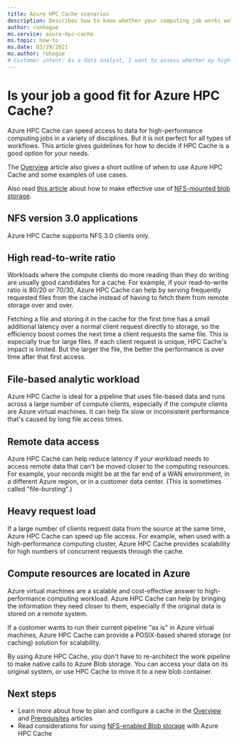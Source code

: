 ```yaml
---
title: Azure HPC Cache scenarios
description: Describes how to know whether your computing job works well with Azure HPC Cache
author: ronhogue
ms.service: azure-hpc-cache
ms.topic: how-to
ms.date: 03/29/2021
ms.author: rohogue
# Customer intent: As a data analyst, I want to assess whether my high-performance computing job fits well with Azure HPC Cache, so that I can optimize data access and improve performance during my file-based analytics workflows.
---
```


# Is your job a good fit for Azure HPC Cache?

Azure HPC Cache can speed access to data for high-performance computing jobs in a variety of disciplines. But it is not perfect for all types of workflows. This article gives guidelines for how to decide if HPC Cache is a good option for your needs.

The [Overview](hpc-cache-overview.md) article also gives a short outline of when to use Azure HPC Cache and some examples of use cases.

Also read [this article](nfs-blob-considerations.md) about how to make effective use of [NFS-mounted blob storage](../storage/blobs/network-file-system-protocol-support.md).

## NFS version 3.0 applications

Azure HPC Cache supports NFS 3.0 clients only.

## High read-to-write ratio

Workloads where the compute clients do more reading than they do writing are usually good candidates for a cache. For example, if your read-to-write ratio is 80/20 or 70/30, Azure HPC Cache can help by serving frequently requested files from the cache instead of having to fetch them from remote storage over and over.

Fetching a file and storing it in the cache for the first time has a small additional latency over a normal client request directly to storage, so the efficiency boost comes the next time a client requests the same file. This is especially true for large files. If each client request is unique, HPC Cache's impact is limited. But the larger the file, the better the performance is over time after that first access.

## File-based analytic workload

Azure HPC Cache is ideal for a pipeline that uses file-based data and runs across a large number of compute clients, especially if the compute clients are Azure virtual machines. It can help fix slow or inconsistent performance that's caused by long file access times.

## Remote data access

Azure HPC Cache can help reduce latency if your workload needs to access remote data that can't be moved closer to the computing resources. For example, your records might be at the far end of a WAN environment, in a different Azure region, or in a customer data center. (This is sometimes called "file-bursting".)

## Heavy request load

If a large number of clients request data from the source at the same time, Azure HPC Cache can speed up file access. For example, when used with a high-performance computing cluster, Azure HPC Cache provides scalability for high numbers of concurrent requests through the cache.

## Compute resources are located in Azure

Azure virtual machines are a scalable and cost-effective answer to high-performance computing workload. Azure HPC Cache can help by bringing the information they need closer to them, especially if the original data is stored on a remote system.

If a customer wants to run their current pipeline "as is" in Azure virtual machines, Azure HPC Cache can provide a POSIX-based shared storage (or caching) solution for scalability.

By using Azure HPC Cache, you don't have to re-architect the work pipeline to make native calls to Azure Blob storage. You can access your data on its original system, or use HPC Cache to move it to a new blob container.

## Next steps

* Learn more about how to plan and configure a cache in the [Overview](hpc-cache-overview.md) and [Prerequisites](hpc-cache-prerequisites.md) articles
* Read considerations for using [NFS-enabled Blob storage](nfs-blob-considerations.md) with Azure HPC Cache
